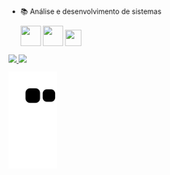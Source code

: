 - 📚 Análise e desenvolvimento de sistemas

  <img src="https://cdn.jsdelivr.net/gh/devicons/devicon/icons/css3/css3-original-wordmark.svg" height="40" width="40"/>
  <img src="https://cdn.jsdelivr.net/gh/devicons/devicon/icons/html5/html5-original-wordmark.svg" height="40" width="40"/> 
  <img src="https://cdn.jsdelivr.net/gh/devicons/devicon/icons/javascript/javascript-original.svg" height="32" width="32"/>


<div>
  <a href="https://github.com/Sarumell">
  <img height="160em" src="https://github-readme-stats.vercel.app/api?username=Sarumell&show_icons=true&theme=dark&include_all_commits=true&count_private=true"/>
  <img height="160em" src="https://github-readme-stats.vercel.app/api/top-langs/?username=Sarumell&layout=compact&langs_count=7&theme=dark"/>
</div>

  ![Snake animation](https://github.com/Sarumell/Sarumell/blob/output/github-contribution-grid-snake.svg)
